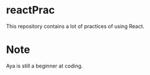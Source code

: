 # reactPrac

This repository contains a lot of practices of using React.

# Note

Aya is still a beginner at coding.
